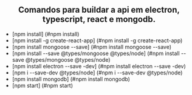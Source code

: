 <h2 align="center"> Comandos para buildar a api em electron, typescript, react e mongodb. </h2> 


* [npm install] (#npm install)
* [npm install -g create-react-app] (#npm install -g create-react-app)
* [npm install mongoose --save] (#npm install mongoose --save)
* [npm install --save @types/mongoose @types/node] (#npm install --save @types/mongoose @types/node)
* [npm install electron --save -dev] (#npm install electron --save -dev)
* [npm i --save-dev @types/node] (#npm i --save-dev @types/node)
* [npm install mongodb] (#npm install mongodb)
* [npm start] (#npm start)